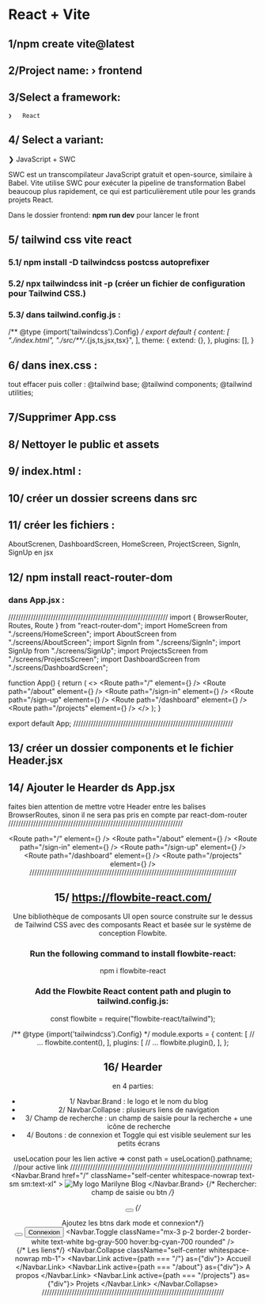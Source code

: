 # React + Vite

## 1/npm create vite@latest

## 2/Project name: › frontend

## 3/Select a framework:
    ❯   React

## 4/ Select a variant:
  ❯    JavaScript + SWC

SWC est un transcompilateur JavaScript gratuit et open-source, similaire à Babel.
Vite utilise SWC pour exécuter la pipeline de transformation Babel beaucoup plus rapidement, ce qui est particulièrement utile pour les grands projets React.

Dans le dossier frontend: **npm run dev** pour lancer le front

## 5/ tailwind css vite react

 ### 5.1/ npm install -D tailwindcss postcss autoprefixer

 ### 5.2/ npx tailwindcss init -p (créer un fichier de configuration pour Tailwind CSS.)

 ### 5.3/ dans tailwind.config.js :

 /** @type {import('tailwindcss').Config} */
export default {
  content: [
    "./index.html",
    "./src/**/*.{js,ts,jsx,tsx}",
  ],
  theme: {
    extend: {},
  },
  plugins: [],
}

## 6/ dans inex.css :

tout effacer puis coller :
@tailwind base;
@tailwind components;
@tailwind utilities;

## 7/Supprimer App.css

## 8/ Nettoyer le public et assets

## 9/ index.html :

<!doctype html>
<html lang="fr">
  <head>
    <meta charset="UTF-8" />
    <meta name="viewport" content="width=device-width, initial-scale=1.0" />
    <title>Marilyne blog</title>
  </head>
  <body>
    <div id="root"></div>
    <script type="module" src="/src/main.jsx"></script>
  </body>
</html>

## 10/ créer un dossier screens dans src

## 11/ créer les fichiers : 
AboutScrenen, DashboardScreen, HomeScreen, ProjectScreen, SignIn, SignUp en jsx

## 12/ npm install react-router-dom

### dans App.jsx :
////////////////////////////////////////////////////////////////
import { BrowserRouter, Routes, Route } from "react-router-dom";
import HomeScreen from "./screens/HomeScreen";
import AboutScreen from "./screens/AboutScreen";
import SignIn from "./screens/SignIn";
import SignUp from "./screens/SignUp";
import ProjectsScreen from "./screens/ProjectsScreen";
import DashboardScreen from "./screens/DashboardScreen";

function App() {
  return (
    <>
      <BrowserRouter>
        <Routes>
          <Route path="/" element={<HomeScreen />} />
          <Route path="/about" element={<AboutScreen />} />
          <Route path="/sign-in" element={<SignIn />} />
          <Route path="/sign-up" element={<SignUp />} />
          <Route path="/dashboard" element={<DashboardScreen />} />
          <Route path="/projects" element={<ProjectsScreen />} />
        </Routes>
      </BrowserRouter>
    </>
  );
}

export default App;
////////////////////////////////////////////////////////////////

## 13/ créer un dossier components et le fichier Header.jsx

## 14/ Ajouter le Hearder ds App.jsx

faites bien attention de mettre votre Header entre les balises BrowserRoutes, 
sinon il ne sera pas pris en compte par react-dom-router
//////////////////////////////////////////////////////////////////////
  <BrowserRouter>
      <Header />
      <Routes>
          <Route path="/" element={<HomeScreen />} />
          <Route path="/about" element={<AboutScreen />} />
          <Route path="/sign-in" element={<SignIn />} />
          <Route path="/sign-up" element={<SignUp />} />
          <Route path="/dashboard" element={<DashboardScreen />} />
          <Route path="/projects" element={<ProjectsScreen />} />
      </Routes>
  </BrowserRouter>
///////////////////////////////////////////////////////////////////////////////////
## 15/ https://flowbite-react.com/

Une bibliothèque de composants UI open source construite sur le dessus de Tailwind CSS avec des composants React et basée sur le système de conception Flowbite.


  ### Run the following command to install flowbite-react:

npm i flowbite-react

  ### Add the Flowbite React content path and plugin to tailwind.config.js:

const flowbite = require("flowbite-react/tailwind");

/** @type {import('tailwindcss').Config} */
module.exports = {
  content: [
    // ...
    flowbite.content(),
  ],
  plugins: [
    // ...
    flowbite.plugin(),
  ],
};

## 16/ Hearder
   en 4 parties: 
   - 1/ Navbar.Brand :  le logo et le nom du blog
   - 2/ Navbar.Collapse : plusieurs liens de navigation
   - 3/ Champ de recherche :  un champ de saisie pour la recherche + une icône de recherche
   - 4/ Boutons : de connexion et Toggle qui est visible seulement sur les petits écrans

   useLocation pour les lien active => const path = useLocation().pathname; //pour active link
/////////////////////////////////////////////////////////////////////////
    <Navbar fluid className="bg-gray-500 border-b-2 ">
      <Navbar.Brand
        href="/"
        className="self-center whitespace-nowrap text-sm sm:text-xl"
      >
        <img
          src={Logo}
          className="mr-5 h-9 w-9 sm:h-9 sm:w-9 md:h-12 md:w-12 rounded"
          alt="My logo"
        />
        <span className=" p-3 bg-gradient-to-r from-cyan-700 via-cyan-500 to-cyan-700 rounded-lg text-white">
          Marilyne Blog
        </span>
      </Navbar.Brand>
      {/* Rechercher: champ de saisie ou btn */}
      <form>
        <TextInput
          type="text"
          placeholder="Rechercher..."
          rightIcon={AiOutlineSearch}
          className="p-3 rounded-lg border-none shadow-none focus:outline-none focus:ring focus:border-cyan-500 hidden lg:inline"
        />
      </form>
      <Button
        className="w-12 h-10 lg:hidden border border-white bg-gray-500"
        pill
      >
        <AiOutlineSearch className="text-white" size={20} />
      </Button>
      {/* Ajoutez les btns dark mode et connexion*/}
      <div className="flex gap-2 md:order-2 text-sm sm:text-xl ">
        <Button
          className="w-12 h-10 hidden lg:inline border border-white bg-gray-500"
          pill
        >
          <FaMoon />
        </Button>
        <Link to="/sign-in">
          <Button className="border-2 border-white text-white bg-gray-500 hover:bg-cyan-700">
            Connexion
          </Button>
        </Link>
        <Navbar.Toggle className="mx-3 p-2 border-2 border-white text-white bg-gray-500 hover:bg-cyan-700 rounded" />
      </div>
      {/* Les liens*/}
      <Navbar.Collapse className="self-center whitespace-nowrap mb-1">
        <Navbar.Link active={path === "/"} as={"div"}>
          <Link to="/" className="text-white text-md lg:text-xl">
            Accueil
          </Link>
        </Navbar.Link>
        <Navbar.Link active={path === "/about"} as={"div"}>
          <Link to="/about" className="text-white text-md lg:text-xl">
            A propos
          </Link>
        </Navbar.Link>
        <Navbar.Link active={path === "/projects"} as={"div"}>
          <Link to="/projects" className="text-white text-md lg:text-xl">
            Projets
          </Link>
        </Navbar.Link>
      </Navbar.Collapse>
    </Navbar>
/////////////////////////////////////////////////////////////////////////